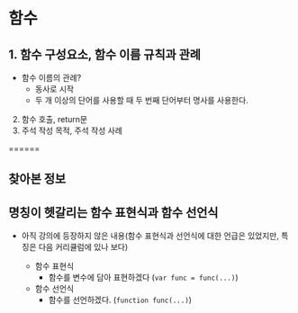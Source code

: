 # 함수

## 1. 함수 구성요소, 함수 이름 규칙과 관례

-   함수 이름의 관례?
    -   동사로 시작
    -   두 개 이상의 단어를 사용할 때 두 번째 단어부터 명사를 사용한다.

2. 함수 호출, return문
3. 주석 작성 목적, 주석 작성 사례

======

## 찾아본 정보

## 명칭이 헷갈리는 함수 표현식과 함수 선언식

-   아직 강의에 등장하지 않은 내용(함수 표현식과 선언식에 대한 언급은 있었지만, 특징은 다음 커리큘럼에 있나 보다)

    -   함수 표현식
        -   함수를 변수에 담아 표현하겠다 (`var func = func(...)`)
    -   함수 선언식
        -   함수를 선언하겠다. (`function func(...)`)
